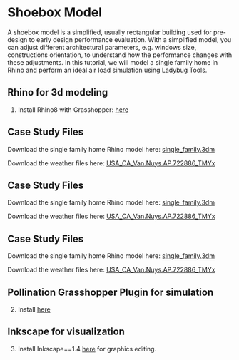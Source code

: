 # Shoebox Model

A shoebox model is a simplified, usually rectangular building used for pre-design to early design performance evaluation. With a simplified model, you can adjust different architectural parameters, e.g. windows size, constructions orientation, to understand how the performance changes with these adjustments. In this tutorial, we will model a single family home in Rhino and perform an ideal air load simulation using Ladybug Tools. 

## Rhino for 3d modeling
1. Install Rhino8 with Grasshopper: <a href="https://www.rhino3d.com/download/" target="_blank">here</a>

## Case Study Files
Download the single family home Rhino model here:
<a href="buildingenergymodeling_workshops/arch134b_workshops/_downloads/single_family.3dm" download>single_family.3dm</a>

Download the weather files here:
<a href="buildingenergymodeling_workshops/arch134b_workshops/_downloads/single_family.3dm" download>USA_CA_Van.Nuys.AP.722886_TMYx</a>

## Case Study Files
Download the single family home Rhino model here:
<a href="arch134b_workshops/_downloads/single_family.3dm" download>single_family.3dm</a>

Download the weather files here:
<a href="arch134b_workshops/_downloads/single_family.3dm" download>USA_CA_Van.Nuys.AP.722886_TMYx</a>

## Case Study Files
Download the single family home Rhino model here:
<a href="../_downloads/single_family.3dm" download>single_family.3dm</a>

Download the weather files here:
<a href="../_downloads/USA_CA_Van.Nuys.AP.722886_TMYx" download>USA_CA_Van.Nuys.AP.722886_TMYx</a>
     
## Pollination Grasshopper Plugin for simulation 
2. Install <a href="https://app.pollination.solutions/cad-plugins" target="_blank">here</a>

## Inkscape for visualization
3. Install Inkscape==1.4 <a href="https://inkscape.org/release/inkscape-1.4/" target="_blank">here</a> for graphics editing.
